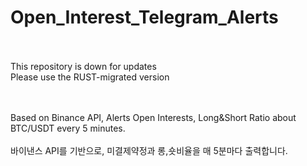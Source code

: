 # Open_Interest_Telegram_Alerts


</br></br>
This repository is down for updates
</br>
Please use the RUST-migrated version

</br></br>
Based on Binance API, Alerts Open Interests, Long&amp;Short Ratio about BTC/USDT every 5 minutes.
</br></br>
바이낸스 API를 기반으로, 미결제약정과 롱,숏비율을 매 5분마다 출력합니다.

